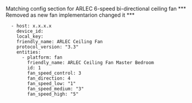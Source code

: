 Matching config section for ARLEC 6-speed bi-directional ceiling fan
*** Removed as new fan implementarion changed it ***
```
  - host: x.x.x.x
    device_id: 
    local_key: 
    friendly_name: ARLEC Ceiling Fan 
    protocol_version: "3.3"
    entities:
      - platform: fan
        friendly_name: ARLEC Ceiling Fan Master Bedroom
        id: 1
        fan_speed_control: 3
        fan_direction: 4
        fan_speed_low: "1"
        fan_speed_medium: "3"
        fan_speed_high: "5"
```
